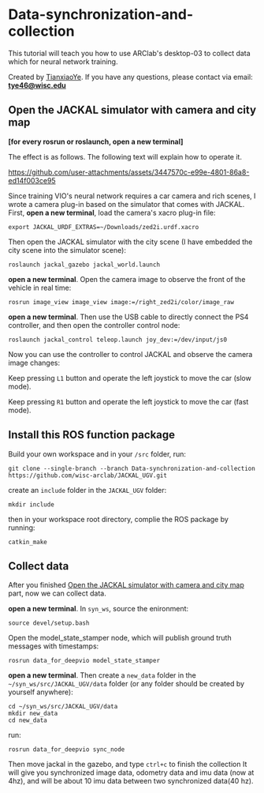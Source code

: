 # Data-synchronization-and-collection
This tutorial will teach you how to use ARClab's desktop-03 to collect data which for neural network training. 

Created by [TianxiaoYe](https://github.com/fuwafuwaboom). If you have any questions, please contact via email: **tye46@wisc.edu**

## Open the JACKAL simulator with camera and city map
**[for every rosrun or roslaunch, open a new terminal]**

The effect is as follows. The following text will explain how to operate it.

https://github.com/user-attachments/assets/3447570c-e99e-4801-86a8-ed14f003ce95

Since training VIO's neural network requires a car camera and rich scenes, I wrote a camera plug-in based on the simulator that comes with JACKAL. First, **open a new terminal**, load the camera's xacro plug-in file:
```
export JACKAL_URDF_EXTRAS=~/Downloads/zed2i.urdf.xacro
```
Then open the JACKAL simulator with the city scene (I have embedded the city scene into the simulator scene):
```
roslaunch jackal_gazebo jackal_world.launch
```
**open a new terminal**. Open the camera image to observe the front of the vehicle in real time: 
```
rosrun image_view image_view image:=/right_zed2i/color/image_raw
```
**open a new terminal**. Then use the USB cable to directly connect the PS4 controller, and then open the controller control node:
```
roslaunch jackal_control teleop.launch joy_dev:=/dev/input/js0
```
Now you can use the controller to control JACKAL and observe the camera image changes:

Keep pressing `L1` button and operate the left joystick to move the car (slow mode).


Keep pressing `R1` button and operate the left joystick to move the car (fast mode).

## Install this ROS function package
Build your own workspace and in your `/src` folder, run:

```
git clone --single-branch --branch Data-synchronization-and-collection https://github.com/wisc-arclab/JACKAL_UGV.git
```
create an `include` folder in the `JACKAL_UGV` folder:
```
mkdir include
```
then in your workspace root directory, complie the ROS package by running:
```
catkin_make
```

## Collect data
After you finished [Open the JACKAL simulator with camera and city map](https://github.com/wisc-arclab/JACKAL_UGV/blob/Data-synchronization-and-collection/README.md#open-the-jackal-simulator-with-camera-and-city-map) part, now we can collect data.

**open a new terminal**. In `syn_ws`, source the enironment:
```
source devel/setup.bash
```

Open the model_state_stamper node, which will publish ground truth messages with timestamps:
```
rosrun data_for_deepvio model_state_stamper
```

**open a new terminal**. Then create a `new_data` folder in the `~/syn_ws/src/JACKAL_UGV/data` folder (or any folder should be created by yourself anywhere):
```
cd ~/syn_ws/src/JACKAL_UGV/data
mkdir new_data
cd new_data
```

run:

```
rosrun data_for_deepvio sync_node
```
Then move jackal in the gazebo, and type `ctrl+c` to finish the collection
It will give you synchronized image data, odometry data and imu data (now at 4hz), and will be about 10 imu data between two synchronized data(40 hz).
